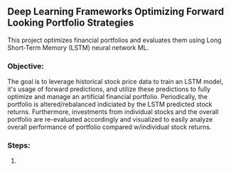 ## Deep Learning Frameworks Optimizing Forward Looking Portfolio Strategies
This project optimizes financial portfolios and evaluates them using Long Short-Term Memory (LSTM) neural network ML. 

### Objective:
The goal is to leverage historical stock price data to train an LSTM model, it's usage of forward predictions, and utilize these predictions to fully optimize and manage an artificial financial portfolio. Periodically, the portfolio is altered/rebalanced  indiciated by the LSTM predicted stock returns. Furthermore, investments from individual stocks and the overall portfolio are re-evaluated accordingly and visualized to easily analyze overall performance of portfolio compared w/individual stock returns.

### Steps:
1. 
